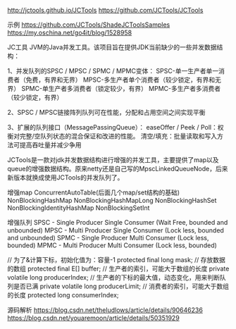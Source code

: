 http://jctools.github.io/JCTools
https://github.com/JCTools/JCTools

示例
https://github.com/JCTools/ShadeJCToolsSamples
https://my.oschina.net/go4it/blog/1528958


JC工具
JVM的Java并发工具。该项目旨在提供JDK当前缺少的一些并发数据结构：

1、并发队列的SPSC / MPSC / SPMC / MPMC变体：
    SPSC-单一生产者单一消费者（免费，有界和无界）
    MPSC-多生产者单个消费者（较少锁定，有界和无界）
    SPMC-单生产者多消费者（锁定较少，有界）
    MPMC-多生产者多消费者（较少锁定，有界）

2、SPSC / MPSC链接阵列队列可在性能，分配和占用空间之间实现平衡

3、扩展的队列接口（MessagePassingQueue）：
    easeOffer / Peek / Poll：权衡对完整/空队列状态的混合保证和改进的性能。
    清空/填充：批量读取和写入方法可提高吞吐量并减少争用
    
    
JCTools是一款对jdk并发数据结构进行增强的并发工具，主要提供了map以及queue的增强数据结构。原来netty还是自己写的MpscLinkedQueueNode，后来新版本就换成使用JCTools的并发队列了。

增强map
ConcurrentAutoTable(后面几个map/set结构的基础)
NonBlockingHashMap
NonBlockingHashMapLong
NonBlockingHashSet
NonBlockingIdentityHashMap
NonBlockingSetInt


增强队列
SPSC - Single Producer Single Consumer (Wait Free, bounded and unbounded)
MPSC - Multi Producer Single Consumer (Lock less, bounded and unbounded)
SPMC - Single Producer Multi Consumer (Lock less, bounded)
MPMC - Multi Producer Multi Consumer (Lock less, bounded)




// 为了&计算下标，初始化值为：容量-1
protected final long mask;
// 存放数据的数组
protected final E[] buffer;
// 生产者的索引，可能大于数组的长度
private volatile long producerIndex;
// 生产者的下标的最大值，动态变化，用来判断队列是否已满
private volatile long producerLimit;
// 消费者的索引，可能大于数组的长度
protected long consumerIndex;







源码解析
https://blog.csdn.net/theludlows/article/details/90646236
https://blog.csdn.net/youaremoon/article/details/50351929


